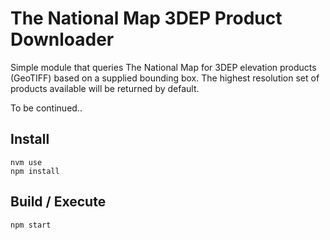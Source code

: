 # The National Map 3DEP Product Downloader

Simple module that queries The National Map for 3DEP elevation products (GeoTIFF) based on a supplied bounding box. The highest resolution set of products available will be returned by default.

To be continued..

## Install

```
nvm use
npm install
```

## Build / Execute

```
npm start
```